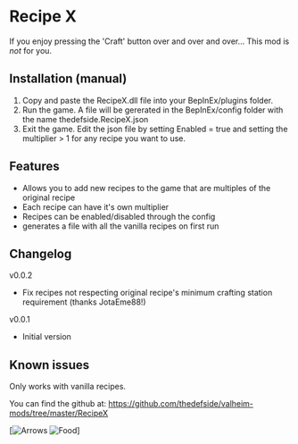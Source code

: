 ﻿# Recipe X
If you enjoy pressing the 'Craft' button over and over and over... This mod is _not_ for you.

## Installation (manual)
1. Copy and paste the RecipeX.dll file into your BepInEx/plugins folder.
2. Run the game. A file will be gererated in the BepInEx/config folder with the name thedefside.RecipeX.json
3. Exit the game. Edit the json file by setting Enabled = true and setting the multiplier > 1 for any recipe you want to use.

## Features
 - Allows you to add new recipes to the game that are multiples of the original recipe
 - Each recipe can have it's own multiplier
 - Recipes can be enabled/disabled through the config
 - generates a file with all the vanilla recipes on first run

## Changelog
v0.0.2
 - Fix recipes not respecting original recipe's minimum crafting station requirement (thanks JotaEme88!)

v0.0.1
 - Initial version

## Known issues
Only works with vanilla recipes.


You can find the github at: https://github.com/thedefside/valheim-mods/tree/master/RecipeX

[![Arrows](https://i.imgur.com/92cbGVc.png)
![Food](https://i.imgur.com/nVxVrbP.png)]
